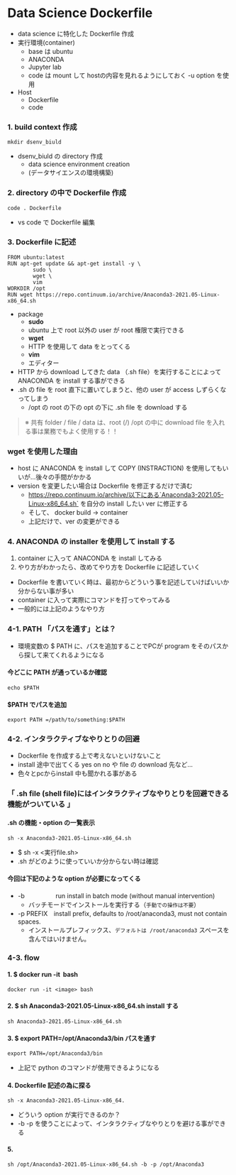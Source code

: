 # Data Science Dockerfile
- data science に特化した Dockerfile 作成
- 実行環境(container)
  - base は ubuntu
  - ANACONDA
  - Jupyter lab
  - code は mount して hostの内容を見れるようにしておく -u option を使用
- Host
  - Dockerfile
  - code
### 1. build context 作成
    mkdir dsenv_biuld
- dsenv_biuld の directory 作成
  - data science environment creation
  - (データサイエンスの環境構築)
### 2. directory の中で Dockerfile 作成
    code . Dockerfile
- vs code で Dockerfile 編集
### 3. Dockerfile に記述
    FROM ubuntu:latest
    RUN apt-get update && apt-get install -y \
            sudo \
            wget \
            vim
    WORKDIR /opt
    RUN wget https://repo.continuum.io/archive/Anaconda3-2021.05-Linux-x86_64.sh
- package
  - **sudo**
  - ubuntu 上で root 以外の user が root 権限で実行できる
  - **wget**
  - HTTP を使用して data をとってくる
  - **vim**
  - エディター
- HTTP から download してきた data （.sh file）を実行することによって ANACONDA を install する事ができる
- .sh の file を root 直下に置いてしまうと、他の user が access しずらくなってしまう
  - /opt の root の下の opt の下に .sh file を download する
> ※ 共有 folder / file / data は、root (/) /opt の中に download file を入れる事は業務でもよく使用する！！
### wget を使用した理由
- host に ANACONDA を install して COPY (INSTRACTION) を使用してもいいが…後々の手間がかかる
- version を変更したい場合は Dockerfile を修正するだけで済む
  - https://repo.continuum.io/archive/以下にある`Anaconda3-2021.05-Linux-x86_64.sh` を自分の install したい ver に修正する
  - そして、 docker build → container
  - 上記だけで、ver の変更ができる
### 4. ANACONDA の installer を使用して install する
1. container に入って ANACONDA を install してみる
2. やり方がわかったら、改めてやり方を Dockerfile に記述していく
- Dockerfile を書いていく時は、最初からどういう事を記述していけばいいか分からない事が多い
- container に入って実際にコマンドを打ってやってみる
- 一般的には上記のようなやり方
### 4-1. PATH 「パスを通す」とは？
- 環境変数の $ PATH に、パスを追加することでPCが program をそのパスから探して来てくれるようになる
#### 今どこに PATH が通っているか確認
    echo $PATH
#### $PATH でパスを追加
    export PATH =/path/to/something:$PATH

### 4-2. インタラクティブなやりとりの回避
- Dockerfile を作成する上で考えないといけないこと
- install 途中で出てくる yes on no や file の download 先など...
- 色々とpcからinstall 中も聞かれる事がある
### 「 **.sh file (shell file)にはインタラクティブなやりとりを回避できる機能がついている** 」
#### .sh の機能・option の一覧表示
    sh -x Anaconda3-2021.05-Linux-x86_64.sh
- $ sh -x <実行file.sh>
- .sh がどのように使っていいか分からない時は確認
#### 今回は下記のような option が必要になってくる
- -b　　　　　run install in batch mode (without manual intervention)
  - バッチモードでインストールを実行する（`手動での操作は不要`）
- -p PREFIX　install prefix, defaults to /root/anaconda3, must not contain spaces.
  - インストールプレフィックス、`デフォルトは /root/anaconda3` スペースを含んではいけません。
### 4-3. flow
#### 1. $ docker run -it <image> bash
    docker run -it <image> bash
#### 2. $ sh Anaconda3-2021.05-Linux-x86_64.sh install する
    sh Anaconda3-2021.05-Linux-x86_64.sh
#### 3. $ export PATH=/opt/Anaconda3/bin パスを通す
    export PATH=/opt/Anaconda3/bin
- 上記で python のコマンドが使用できるようになる
#### 4. Dockerfile 記述の為に探る
    sh -x Anaconda3-2021.05-Linux-x86_64.
- どういう option が実行できるのか？
- -b -p を使うことによって、インタラクティブなやりとりを避ける事ができる
#### 5.
    sh /opt/Anaconda3-2021.05-Linux-x86_64.sh -b -p /opt/Anaconda3




